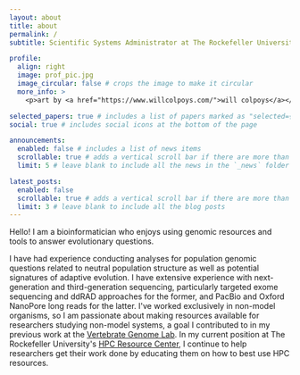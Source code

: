 ```yaml
---
layout: about
title: about
permalink: /
subtitle: Scientific Systems Administrator at The Rockefeller University

profile:
  align: right
  image: prof_pic.jpg
  image_circular: false # crops the image to make it circular
  more_info: >
    <p>art by <a href="https://www.willcolpoys.com/">will colpoys</a></p>

selected_papers: true # includes a list of papers marked as "selected={true}"
social: true # includes social icons at the bottom of the page

announcements:
  enabled: false # includes a list of news items
  scrollable: true # adds a vertical scroll bar if there are more than 3 news items
  limit: 5 # leave blank to include all the news in the `_news` folder

latest_posts:
  enabled: false
  scrollable: true # adds a vertical scroll bar if there are more than 3 new posts items
  limit: 3 # leave blank to include all the blog posts
---
```


Hello! I am a bioinformatician who enjoys using genomic resources and tools to answer evolutionary questions.

I have had experience conducting analyses for population genomic questions related to neutral population structure as well as potential signatures of adaptive evolution. I have extensive experience with next-generation and third-generation sequencing, particularly targeted exome sequencing and ddRAD approaches for the former, and PacBio and Oxford NanoPore long reads for the latter. I've worked exclusively in non-model organisms, so I am passionate about making resources available for researchers studying non-model systems, a goal I contributed to in my previous work at the [Vertebrate Genome Lab](https://www.vertebrategenomelab.org/). In my current position at The Rockefeller University's [HPC Resource Center](https://www.rockefeller.edu/hpc/), I continue to help researchers get their work done by educating them on how to best use HPC resources.

